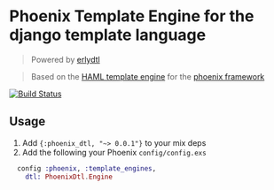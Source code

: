 # Phoenix Template Engine for the django template language

> Powered by [erlydtl](https://github.com/erlydtl/erlydtl)

> Based on the [HAML template engine](https://github.com/chrismccord/phoenix_haml) for the [phoenix framework](https://github.com/phoenixframework/phoenix)

[![Build Status](https://api.travis-ci.org/andihit/phoenix_dtl.svg)](https://travis-ci.org/andihit/phoenix_dtl)

## Usage

  1. Add `{:phoenix_dtl, "~> 0.0.1"}` to your mix deps
  2. Add the following your Phoenix `config/config.exs`

```elixir
  config :phoenix, :template_engines,
    dtl: PhoenixDtl.Engine
```
